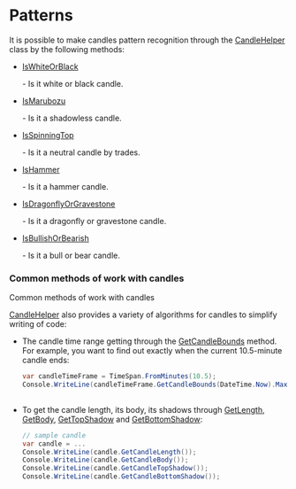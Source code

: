 # Patterns

It is possible to make candles pattern recognition through the [CandleHelper](../api/StockSharp.Algo.Candles.CandleHelper.html) class by the following methods:

- [IsWhiteOrBlack](../api/StockSharp.Algo.Candles.CandleHelper.IsWhiteOrBlack.html)

   \- Is it white or black candle. 
- [IsMarubozu](../api/StockSharp.Algo.Candles.CandleHelper.IsMarubozu.html)

   \- Is it a shadowless candle. 
- [IsSpinningTop](../api/StockSharp.Algo.Candles.CandleHelper.IsSpinningTop.html)

   \- Is it a neutral candle by trades. 
- [IsHammer](../api/StockSharp.Algo.Candles.CandleHelper.IsHammer.html)

   \- Is it a hammer candle. 
- [IsDragonflyOrGravestone](../api/StockSharp.Algo.Candles.CandleHelper.IsDragonflyOrGravestone.html)

   \- Is it a dragonfly or gravestone candle. 
- [IsBullishOrBearish](../api/StockSharp.Algo.Candles.CandleHelper.IsBullishOrBearish.html)

   \- Is it a bull or bear candle. 

### Common methods of work with candles

Common methods of work with candles

[CandleHelper](../api/StockSharp.Algo.Candles.CandleHelper.html) also provides a variety of algorithms for candles to simplify writing of code:

- The candle time range getting through the [GetCandleBounds](../api/Overload:StockSharp.Algo.Candles.CandleHelper.GetCandleBounds.html) method. For example, you want to find out exactly when the current 10.5\-minute candle ends:

  ```cs
  var candleTimeFrame = TimeSpan.FromMinutes(10.5);
  Console.WriteLine(candleTimeFrame.GetCandleBounds(DateTime.Now).Max);
  					
  ```
- To get the candle length, its body, its shadows through [GetLength](../api/StockSharp.Algo.Candles.CandleHelper.GetLength.html), [GetBody](../api/StockSharp.Algo.Candles.CandleHelper.GetBody.html), [GetTopShadow](../api/StockSharp.Algo.Candles.CandleHelper.GetTopShadow.html) and [GetBottomShadow](../api/StockSharp.Algo.Candles.CandleHelper.GetBottomShadow.html):

  ```cs
  // sample candle
  var candle = ...
  Console.WriteLine(candle.GetCandleLength());
  Console.WriteLine(candle.GetCandleBody());
  Console.WriteLine(candle.GetCandleTopShadow());
  Console.WriteLine(candle.GetCandleBottomShadow());
  					
  ```
